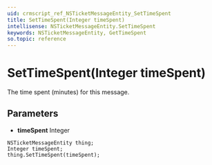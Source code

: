 ```yaml
---
uid: crmscript_ref_NSTicketMessageEntity_SetTimeSpent
title: SetTimeSpent(Integer timeSpent)
intellisense: NSTicketMessageEntity.SetTimeSpent
keywords: NSTicketMessageEntity, GetTimeSpent
so.topic: reference
---
```


# SetTimeSpent(Integer timeSpent)

The time spent (minutes) for this message.

## Parameters

* **timeSpent** Integer

```crmscript
NSTicketMessageEntity thing;
Integer timeSpent;
thing.SetTimeSpent(timeSpent);
```

